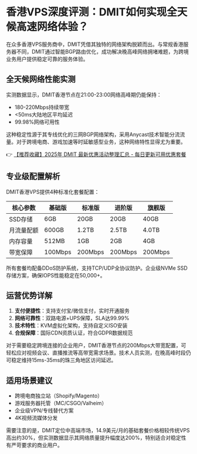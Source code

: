 # 香港VPS深度评测：DMIT如何实现全天候高速网络体验？

在众多香港VPS服务商中，DMIT凭借其独特的网络架构脱颖而出。与常规香港服务器不同，DMIT通过智能BGP路由优化，成功解决晚高峰网络拥堵难题，为跨境业务用户提供稳定可靠的服务体验。

## 全天候网络性能实测
实测数据显示，DMIT香港节点在21:00-23:00网络高峰期仍能保持：
- 180-220Mbps持续带宽
- <50ms大陆地区平均延迟
- 99.98%网络可用性

这种稳定性源于其专线优化的三网BGP网络架构，采用Anycast技术智能分流流量。对于跨境电商、游戏加速等时延敏感型业务，这种网络特性显得尤为重要。

👉 [【推荐收藏】2025年 DMIT 最新优惠活动整理汇总 - 每日更新可用优惠套餐](https://bit.ly/dmit_coupon)

## 专业级配置解析
DMIT香港VPS提供4种标准化套餐配置：

| 核心参数        | 基础版      | 标准版      | 进阶版      | 旗舰版      |
|----------------|------------|------------|------------|------------|
| SSD存储         | 6GB        | 20GB       | 20GB       | 40GB       |
| 月流量配额      | 600GB      | 1.2TB      | 2.5TB      | 4.0TB      |
| 内存容量        | 512MB      | 1GB        | 2GB        | 4GB        |
| 带宽保障        | 100Mbps    | 200Mbps    | 200Mbps    | 200Mbps    |

所有套餐均配备DDoS防护系统，支持TCP/UDP全协议防护。企业级NVMe SSD存储方案，确保IOPS性能稳定在50,000+。

## 运营优势详解
1. **支付便捷性**：支持支付宝/微信支付，实时开通服务
2. **网络可靠性**：双路电源+UPS保障，SLA达99.99%
3. **技术特性**：KVM虚拟化架构，支持自定义ISO安装
4. **合规保障**：国际CDN资质认证，符合GDPR数据规范

对于需要稳定跨境连接的企业用户，DMIT香港节点的200Mbps大带宽配置，可轻松应对视频会议、直播推流等高带宽需求场景。技术人员实测，在晚高峰时段仍可稳定维持15ms-35ms的珠三角地区访问延迟。

## 适用场景建议
- 跨境电商独立站（Shopify/Magento）
- 游戏服务器托管（MC/CSGO/Valheim）
- 企业级VPN/专线替代方案
- 4K视频流媒体分发

需要注意的是，DMIT定位中高端市场，14.9美元/月的基础套餐价格相较传统VPS高出约30%，但实测数据显示其网络质量提升幅度达200%，特别适合对稳定性有严苛要求的商业用户。